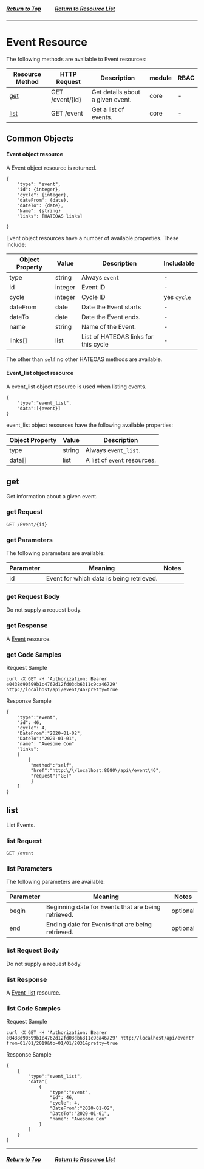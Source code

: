 ##### [Return to Top](README.md)&nbsp;&nbsp;&nbsp;&nbsp;&nbsp;&nbsp;&nbsp;&nbsp;&nbsp;&nbsp;&nbsp;[Return to Resource List](README.md#resources)
---
# Event Resource
The following methods are available to Event resources:

|Resource Method|HTTP Request|Description|module|RBAC|
|---|---|---|---|---|
|[get](Event.md#get)|GET /event/{id}|Get details about a given event.|core|-|
|[list](Event.md#list)|GET /event|Get a list of events.|core|-|


<a name="common_objects"></a>
## Common Objects

#### Event object resource
A Event object resource is returned.

```
{
    "type": "event",
    "id": {integer},
    "cycle": {integer},
    "dateFrom": {date},
    "dateTo": {date},
    "Name": {string}
    "links": [HATEOAS links]

}
```

Event object resources have a number of available properties. These include:

|Object Property|Value|Description| Includable|
|---|---|---|---|
|type|string|Always `event`|-|
|id|integer|Event ID|-|
|cycle|integer|Cycle ID|yes `cycle`|
|dateFrom|date|Date the Event starts|-|
|dateTo|date|Date the Event ends.|-|
|name|string|Name of the Event.|-|
|links[]|list|List of HATEOAS links for this cycle|-|

The other than `self` no other HATEOAS methods are available.

#### Event_list object resource

A event_list object resource is used when listing events.

```
{
	"type":"event_list",
	"data":[{event}]
}
```

event_list object resources have the following available properties:

|Object Property|Value|Description|
|---|---|---|
|type|string|Always `event_list`.|
|data[]|list|A list of `event` resources.|


<a name="get"></a>
## get
Get information about a given event.

### get Request

```GET /Event/{id}```

### get Parameters
The following parameters are available:

|Parameter|Meaning|Notes|
|---|---|---|
|id|Event for which data is being retrieved.||

### get Request Body
Do not supply a request body.

### get Response

A [Event](#common_objects) resource.

### get Code Samples
Request Sample

```
curl -X GET -H 'Authorization: Bearer e0438d90599b1c4762d12fd03db6311c9ca46729' http://localhost/api/event/46?pretty=true
```
Response Sample

```
{
	"type":"event",
	"id": 46,
	"cycle": 4,
	"DateFrom":"2020-01-02",
	"DateTo":"2020-01-01",
	"name": "Awesome Con"
	"links":
	[
		{
		 "method":"self",
		 "href":"http:\/\/localhost:8080\/api\/event\46",
		 "request":"GET"
		 }
	]
}
```

<a name="list"></a>
## list
List Events.

### list Request

```GET /event```

### list Parameters
The following parameters are available:

|Parameter|Meaning|Notes|
|---|---|---|
|begin|Beginning date for Events that are being retrieved.|optional|
|end|Ending date for Events that are being retrieved.|optional|


### list Request Body
Do not supply a request body.

### list Response

A [Event_list](#common_objects) resource.

### list Code Samples
Request Sample

```
curl -X GET -H 'Authorization: Bearer e0438d90599b1c4762d12fd03db6311c9ca46729' http://localhost/api/event?from=01/01/2019&to=01/01/2031&pretty=true
```
Response Sample

```
{
	{
		"type":"event_list",
		"data"[
			{
				"type":"event",
				"id": 46,
				"cycle": 4,
				"DateFrom":"2020-01-02",
				"DateTo":"2020-01-01",
				"name": "Awesome Con"
			}
		]
	}
}
```


---
##### [Return to Top](README.md)&nbsp;&nbsp;&nbsp;&nbsp;&nbsp;&nbsp;&nbsp;&nbsp;&nbsp;&nbsp;&nbsp;[Return to Resource List](README.md#resources)
